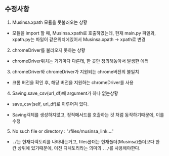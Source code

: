 ## 수정사항

1. Musinsa.xpath 모듈을 못불러오는 상황

- 모듈을 import 할 때, Musinsa.xpath로 호출하였는데, 현재 main.py 파일과, xpath.py는 파일이 같은위치에있어서 Musinsa.xpath -> xpath로 변경

2. chromeDriver를 불러오지 못하는 상황

- chromeDriver위치는 기기마다 다른데, 한 곳만 정의해놓아서 발생한 에러

3. chromeDriver와 chromeDriver가 지원되는 chrome버전의 불일치

- 크롬 버전을 확인 후, 해당 버전을 지원하는 chromeDriver를 사용

4. Saving.save_csv(url_df)에 argument가 하나 없는상황

- save_csv(self, url_df)로 이루어져 있다.

- Saving객체를 생성하지않고, 정적메서드를 호출하는 것 처럼 동작하기때문에, 이를 수정

5. No such file or directory : './files/musinsa_link....'

- `./`는 현재디렉토리를 나타내는거고, files폴더는 현재폴더(Musinsa)폴더보다 한 칸 상위에 있기때문에, 이전 디렉토리라는 의미의 `../`를 사용해야한다.
